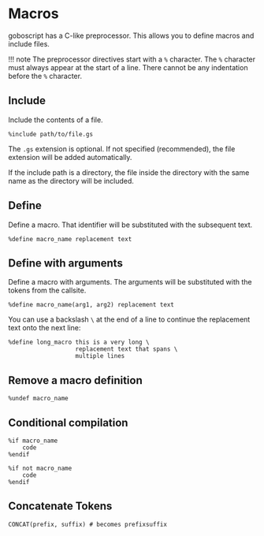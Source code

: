 # Macros

goboscript has a C-like preprocessor. This allows you to define macros and
include files.

!!! note
    The preprocessor directives start with a `%` character. The `%` character must
    always appear at the start of a line. There cannot be any indentation before the
    `%` character.

## Include

Include the contents of a file.

```goboscript
%include path/to/file.gs
```

The `.gs` extension is optional. If not specified (recommended), the file extension will
be added automatically.

If the include path is a directory, the file inside the directory with the same name as
the directory will be included.

## Define

Define a macro. That identifier will be substituted with the subsequent text.

```goboscript
%define macro_name replacement text
```

## Define with arguments

Define a macro with arguments. The arguments will be substituted with the tokens from
the callsite.

```goboscript
%define macro_name(arg1, arg2) replacement text
```

You can use a backslash `\` at the end of a line to continue the replacement text onto the next line:

```goboscript
%define long_macro this is a very long \
                   replacement text that spans \
                   multiple lines
```

## Remove a macro definition

```goboscript
%undef macro_name
```

## Conditional compilation

```goboscript
%if macro_name
    code
%endif
```

```goboscript
%if not macro_name
    code
%endif
```

## Concatenate Tokens

```goboscript
CONCAT(prefix, suffix) # becomes prefixsuffix
```
